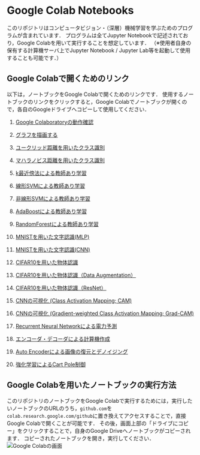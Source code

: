 # Google Colab Notebooks

このリポジトリはコンピュータビジョン・（深層）機械学習を学ぶためのプログラムが含まれています．
プログラムは全てJupyter Notebookで記述されており，Google Colabを用いて実行することを想定しています．
（※使用者自身の保有する計算機サーバ上でJupyter Notebook / Jupyter Lab等を起動して使用することも可能です．）


## Google Colabで開くためのリンク

以下は，ノートブックをGoogle Colabで開くためのリンクです．
使用するノートブックのリンクをクリックすると，Google Colabでノートブックが開くので，各自のGoogleドライブへコピーして使用してください．

01. [Google Colaboratoryの動作確認](https://colab.research.google.com/github/machine-perception-robotics-group/GoogleColabNotebooks/blob/master/notebooks/00_operation_check.ipynb)

01. [グラフを描画する](https://colab.research.google.com/github/machine-perception-robotics-group/GoogleColabNotebooks/blob/master/notebooks/01_draw_graph.ipynb)

01. [ユークリッド距離を用いたクラス識別](https://colab.research.google.com/github/machine-perception-robotics-group/GoogleColabNotebooks/blob/master/notebooks/02_clf_euc_dist.ipynb)

01. [マハラノビス距離を用いたクラス識別](https://colab.research.google.com/github/machine-perception-robotics-group/GoogleColabNotebooks/blob/master/notebooks/03_clf_mahal_dist.ipynb)

01. [k最近傍法による教師あり学習](https://colab.research.google.com/github/machine-perception-robotics-group/GoogleColabNotebooks/blob/master/notebooks/04_kNN.ipynb)

01. [線形SVMによる教師あり学習](https://colab.research.google.com/github/machine-perception-robotics-group/GoogleColabNotebooks/blob/master/notebooks/05_linear_svm.ipynb)

01. [非線形SVMによる教師あり学習](https://colab.research.google.com/github/machine-perception-robotics-group/GoogleColabNotebooks/blob/master/notebooks/06_nonliear_svm.ipynb)

01. [AdaBoostによる教師あり学習](https://colab.research.google.com/github/machine-perception-robotics-group/GoogleColabNotebooks/blob/master/notebooks/07_adaboost.ipynb)

01. [RandomForestによる教師あり学習](https://colab.research.google.com/github/machine-perception-robotics-group/GoogleColabNotebooks/blob/master/notebooks/08_random_forest.ipynb)

01. [MNISTを用いた文字認識(MLP)](https://colab.research.google.com/github/machine-perception-robotics-group/GoogleColabNotebooks/blob/master/notebooks/09_MNIST_MLP.ipynb)

01. [MNISTを用いた文字認識(CNN)](https://colab.research.google.com/github/machine-perception-robotics-group/GoogleColabNotebooks/blob/master/notebooks/10_MNIST_CNN.ipynb)

01. [CIFAR10を用いた物体認識](https://colab.research.google.com/github/machine-perception-robotics-group/GoogleColabNotebooks/blob/master/notebooks/11_CIFAR_CNN.ipynb)

01. [CIFAR10を用いた物体認識（Data Augmentation）](https://colab.research.google.com/github/machine-perception-robotics-group/GoogleColabNotebooks/blob/master/notebooks/12_augmentation.ipynb)

01. [CIFAR10を用いた物体認識（ResNet）](https://colab.research.google.com/github/machine-perception-robotics-group/GoogleColabNotebooks/blob/master/notebooks/13_cifar_resnet.ipynb)

01. [CNNの可視化 (Class Activation Mapping; CAM)](https://colab.research.google.com/github/machine-perception-robotics-group/GoogleColabNotebooks/blob/master/notebooks/17_cam.ipynb)

01. [CNNの可視化 (Gradient-weighted Class Activation Mapping; Grad-CAM)](https://colab.research.google.com/github/machine-perception-robotics-group/GoogleColabNotebooks/blob/master/notebooks/18_grad_cam.ipynb)

01. [Recurrent Neural Networkによる電力予測](https://colab.research.google.com/github/machine-perception-robotics-group/GoogleColabNotebooks/blob/master/notebooks/14_power_pred_rnn.ipynb)

01. [エンコーダ・デコーダによる計算機作成](https://colab.research.google.com/github/machine-perception-robotics-group/GoogleColabNotebooks/blob/master/notebooks/19_seq2seq.ipynb)

01. [Auto Encoderによる画像の復元とデノイジング](https://colab.research.google.com/github/machine-perception-robotics-group/GoogleColabNotebooks/blob/master/notebooks/15_autoencoder.ipynb)

01. [強化学習によるCart Pole制御](https://colab.research.google.com/github/machine-perception-robotics-group/GoogleColabNotebooks/blob/master/notebooks/16_cartpole_dqn.ipynb)


## Google Colabを用いたノートブックの実行方法

このリポジトリのノートブックをGoogle Colabで実行するためには，実行したいノートブックのURLのうち，`github.com`を`colab.research.google.com/github`に置き換えてアクセスすることで，直接Google Colabで開くことが可能です．
その後，画面上部の「ドライブにコピー」をクリックすることで，自身のGoogle Driveへノートブックがコピーされます．
コピーされたノートブックを開き，実行してください．
![Google Colabの画面](./image/google_colab1.png)

